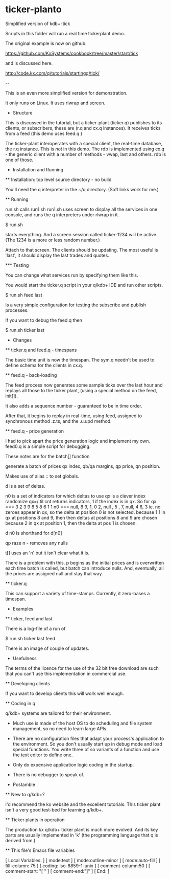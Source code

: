 # ticker-planto
Simplified version of kdb+-tick

Scripts in this folder will run a real time tickerplant demo.

The original example is now on github.

https://github.com/KxSystems/cookbook/tree/master/start/tick

and is discussed here.

http://code.kx.com/q/tutorials/startingq/tick/

--

This is an even more simplified version for demonstration.

It only runs on Linux. It uses rlwrap and screen.

* Structure

This is discussed in the tutorial, but a ticker-plant (ticker.q) publishes
to its clients, or subscribers, these are (r.q and cx.q instances). It
receives ticks from a feed (this demo uses feed.q.)

The ticker-plant interoperates with a special client, the real-time
database, the r.q instance. This is *not* in this demo. The rdb is
implemented using cx.q - the generic client with a number of methods -
vwap, last and others. rdb is one of those.

* Installation and Running

** Installation: top level source directory - no build

You'll need the q interpreter in the ~/q directory. (Soft links work for me.)

** Running

run.sh calls run1.sh
run1.sh uses screen to display all the services in one console, and runs
the q interpreters under rlwrap in it.

 $ run.sh

starts everything. And a screen session called ticker-1234 will be
active. (The 1234 is a more or less random number.)

Attach to that screen. The clients should be updating. The most useful is
'last', it should display the last trades and quotes.

*** Testing

You can change what services run by specifying them like this.

You would start the ticker.q script in your q/kdb+ IDE and run other
scripts.

 $ run.sh feed last

Is a very simple configuration for testing the subscribe and publish
processes.

If you want to debug the feed.q then

 $ run.sh ticker last


* Changes

** ticker.q and feed.q - timespans

The basic time unit is now the timespan. The sym.q needn't be used to
define schema for the clients in cx.q. 

** feed.q - back-loading

The feed process now generates some sample ticks over the last hour and
replays all those to the ticker plant, (using a special method on the feed,
init[]).

It also adds a sequence number - guaranteed to be in time order.

After that, it begins to replay in real-time, using feed, assigned to
synchronous method .z.ts, and the .u.upd method.

** feed.q - price generation

I had to pick apart the price generation logic and implement my own.
feed0.q is a simple script for debugging.

These notes are for the batch[] function

generate a batch of prices
qx index, qb/qa margins, qp price, qn position.

Makes use of alias :: to set globals.

d is a set of deltas.

n0 is a set of indicators for which deltas to use
qx is a clever index randomize
qx=/:til cnt returns indicators, 1 if the index is in qx. So for
qx === 3 2 3 9 8 5 8 6 1 1
n0 === null, 8 9, 1, 0 2, null , 5 , 7, null, 4 6, 3
ie. no zeroes appear in qx, so the delta at position 0 is not selected.
because 1 1 in qx at positions 8 and 9, then then deltas at positions 8 and 9 are chosen
because 2 in qx at position 1, then the delta at pos 1 is chosen.

d n0 is shorthand for d[n0]

qp raze n - removes any nulls

t[] uses an 'n' but it isn't clear what it is.

There is a problem with this. p begins as the initial prices and is
overwritten each time batch is called, but batch can introduce nulls.
And, eventually, all the prices are assigned null and stay that way.

** ticker.q

This can support a variety of time-stamps. Currently, it zero-bases a
timespan.

* Examples

** ticker, feed and last

There is a log-file of a run of 

 $ run.sh ticker last feed

There is an image of couple of updates.

* Usefulness

The terms of the licence for the use of the 32 bit free download are such
that you can't use this implementation in commercial use.

** Developing clients

If you want to develop clients this will work well enough.

** Coding in q

q/kdb+ systems are tailored for their environment.

 - Much use is made of the host OS to do scheduling and file system
   management, so no need to learn large APIs. 

 - There are no configuration files that adapt your process's application
   to the environment. So you don't usually start up in debug mode and load
   special functions. You write three of so variants of a function and use
   the text editor to define one.

 - Only do expensive application logic coding in the startup.

 - There is no debugger to speak of. 

* Postamble

** New to q/kdb+?

I'd recommend the kx website and the excellent tutorials. This ticker plant
isn't a very good test-bed for learning q/kdb+.

** Ticker plants in operation

The production kx q/kdb+ ticker plant is much more evolved. And its key
parts are usually implemented in 'k' (the programming language that q is
derived from.)


** This file's Emacs file variables

[  Local Variables: ]
[  mode:text ]
[  mode:outline-minor ]
[  mode:auto-fill ]
[  fill-column: 75 ]
[  coding: iso-8859-1-unix ]
[  comment-column:50 ]
[  comment-start: "[  "  ]
[  comment-end:"]" ]
[  End: ]
